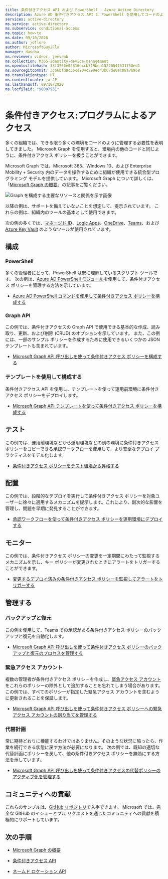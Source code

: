 ```yaml
---
title: 条件付きアクセス API および PowerShell - Azure Active Directory
description: Azure AD 条件付きアクセス API と PowerShell を使用してコードのようにポリシーを管理する
services: active-directory
ms.service: active-directory
ms.subservice: conditional-access
ms.topic: how-to
ms.date: 09/10/2020
ms.author: joflore
author: MicrosoftGuyJFlo
manager: daveba
ms.reviewer: videor, jeevanb
ms.collection: M365-identity-device-management
ms.openlocfilehash: 33f3766e02316eccb519bea15246541531750ed1
ms.sourcegitcommit: 3c66bfd9c36cd204c299ed43b67de0ec08a7b968
ms.translationtype: HT
ms.contentlocale: ja-JP
ms.lasthandoff: 09/10/2020
ms.locfileid: "90007931"
---
```

# <a name="conditional-access-programmatic-access"></a>条件付きアクセス:プログラムによるアクセス

多くの組織では、できる限り多くの環境をコードのように管理する必要性を表明してきました。 Microsoft Graph を使用すると、環境内の他のコードと同じように、条件付きアクセス ポリシーを扱うことができます。

Microsoft Graph では、Microsoft 365、Windows 10、および Enterprise Mobility + Security 内のデータを操作するために組織が使用できる統合型プログラミング モデルを提供しています。 Microsoft Graph について詳しくは、「[Microsoft Graph の概要](/graph/overview)」の記事をご覧ください。

![Graph を構成する主要なリソースと関係を示す画像](./media/howto-conditional-access-apis/microsoft-graph.png)

以降の例は、サポートを備えていないことを想定して、提示されています。 これらの例は、組織内のツールの基本として使用できます。 

次の例の多くでは、[マネージド ID](../managed-identities-azure-resources/overview.md)、[Logic Apps](../../logic-apps/logic-apps-overview.md)、[OneDrive](https://www.microsoft.com/microsoft-365/onedrive/online-cloud-storage)、[Teams](https://www.microsoft.com/microsoft-365/microsoft-teams/group-chat-software/)、および [Azure Key Vault](../../key-vault/general/overview.md) のようなツールが使用されています。

## <a name="configure"></a>構成

### <a name="powershell"></a>PowerShell

多くの管理者にとって、PowerShell は既に理解しているスクリプト ツールです。 次の例は、[Azure AD PowerShell モジュール](https://www.powershellgallery.com/packages/AzureAD)を使用して、条件付きアクセス ポリシーを管理する方法を示しています。

- [Azure AD PowerShell コマンドを使用して条件付きアクセス ポリシーを構成する](https://github.com/Azure-Samples/azure-ad-conditional-access-apis/tree/main/01-configure/powershell)

### <a name="graph-api"></a>Graph API

この例では、条件付きアクセスの Graph API で使用できる基本的な作成、読み取り、更新、および削除 (CRUD) のオプションを示しています。 また、この例には、一部のサンプル ポリシーを作成するために使用できるいくつかの JSON テンプレートも含まれています。

- [Microsoft Graph API 呼び出しを使って条件付きアクセス ポリシーを構成する](https://github.com/Azure-Samples/azure-ad-conditional-access-apis/tree/main/01-configure/graphapi)

### <a name="configure-using-templates"></a>テンプレートを使用して構成する

条件付きアクセス API を使用し、テンプレートを使って運用前環境に条件付きアクセス ポリシーをデプロイします。

- [Microsoft Graph API テンプレートを使って条件付きアクセス ポリシーを構成する](https://github.com/Azure-Samples/azure-ad-conditional-access-apis/tree/main/01-configure/templates)

## <a name="test"></a>テスト

この例では、運用前環境などから運用環境などの別の環境に条件付きアクセス ポリシーをコピーできる承認ワークフローを使用して、より安全なデプロイ プラクティスをモデル化します。

- [条件付きアクセス ポリシーをテスト環境から昇格する](https://github.com/Azure-Samples/azure-ad-conditional-access-apis/tree/main/02-test)

## <a name="deploy"></a>配置

この例では、段階的なデプロイを実行して条件付きアクセス ポリシーを対象ユーザーに徐々に適用するメカニズムを提示します。これにより、副次的な影響を管理し、問題を早期に発見することができます。

- [承認ワークフローを使って条件付きアクセス ポリシーを運用環境にデプロイする](https://github.com/Azure-Samples/azure-ad-conditional-access-apis/tree/main/03-deploy)

## <a name="monitor"></a>モニター

この例では、条件付きアクセス ポリシーの変更を一定期間にわたって監視するメカニズムを示し、キー ポリシーが変更されたときにアラートをトリガーすることができます。

- [変更するデプロイ済みの条件付きアクセス ポリシーを監視してアラートをトリガーする](https://github.com/Azure-Samples/azure-ad-conditional-access-apis/tree/main/04-monitor)

## <a name="manage"></a>管理する

### <a name="backup-and-restore"></a>バックアップと復元

この例を使用して、Teams での承認がある条件付きアクセス ポリシーのバックアップと復元を自動化します。

- [Microsoft Graph API 呼び出しを使って条件付きアクセス ポリシーのバックアップと復元のプロセスを管理する](https://github.com/Azure-Samples/azure-ad-conditional-access-apis/tree/main/05-manage/01-backup-restore)

### <a name="emergency-access-accounts"></a>緊急アクセス アカウント

複数の管理者が条件付きアクセス ポリシーを作成し、[緊急アクセス アカウント](https://docs.microsoft.com/azure/active-directory/users-groups-roles/directory-emergency-access)をこれらのポリシーの除外として追加することを忘れてしまう場合があります。 この例では、すべてのポリシーが指定した緊急アクセス アカウントを含むように更新されることを保証します。

- [Microsoft Graph API 呼び出しを使って条件付きアクセス ポリシーへの緊急アクセス アカウントの割り当てを管理する](https://github.com/Azure-Samples/azure-ad-conditional-access-apis/tree/main/05-manage/02-emergency-access)

### <a name="contingency-planning"></a>代替計画

常に期待どおりに機能するわけではありません。そのような状況に陥ったら、作業を続行できる状態に戻す方法が必要になります。 次の例では、既知の適切な代替計画にポリシーを戻して、他の条件付きアクセス ポリシーを無効にする方法を示しています。

- [Microsoft Graph API 呼び出しを使って条件付きアクセスの代替ポリシーのアクティブ化を管理する](https://github.com/Azure-Samples/azure-ad-conditional-access-apis/tree/main/05-manage/03-contingency)

## <a name="community-contribution"></a>コミュニティへの貢献

これらのサンプルは、[GitHub リポジトリ](https://github.com/Azure-Samples/azure-ad-conditional-access-apis)で入手できます。 Microsoft では、完全な GitHub のイシューとプル リクエストを通じたコミュニティへの貢献を積極的にサポートしています。

## <a name="next-steps"></a>次の手順

- [Microsoft Graph の概要](/graph/overview)

- [条件付きアクセス API](/graph/api/resources/conditionalaccesspolicy?view=graph-rest-1.0)

- [ネームド ロケーション API](/graph/api/resources/namedlocation?view=graph-rest-1.0)
